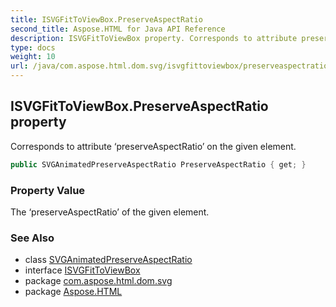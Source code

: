 ```yaml
---
title: ISVGFitToViewBox.PreserveAspectRatio
second_title: Aspose.HTML for Java API Reference
description: ISVGFitToViewBox property. Corresponds to attribute preserveAspectRatio on the given element
type: docs
weight: 10
url: /java/com.aspose.html.dom.svg/isvgfittoviewbox/preserveaspectratio/
---
```

## ISVGFitToViewBox.PreserveAspectRatio property

Corresponds to attribute ‘preserveAspectRatio’ on the given element.

```java
public SVGAnimatedPreserveAspectRatio PreserveAspectRatio { get; }
```

### Property Value

The ‘preserveAspectRatio’ of the given element.

### See Also

* class [SVGAnimatedPreserveAspectRatio](../../../com.aspose.html.dom.svg.datatypes/svganimatedpreserveaspectratio/)
* interface [ISVGFitToViewBox](../)
* package [com.aspose.html.dom.svg](../../isvgfittoviewbox/)
* package [Aspose.HTML](../../../)
